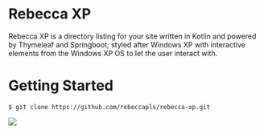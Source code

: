 # Rebecca XP
Rebecca XP is a directory listing for your site written in Kotlin and powered by Thymeleaf and Springboot; styled after Windows XP with interactive elements from the Windows XP OS to let the user interact with.
# Getting Started
```
$ git clone https://github.com/rebeccapls/rebecca-xp.git
```

<img src="https://media.discordapp.net/attachments/786480067092938775/951807218532098099/unknown.png?width=1055&height=758">



